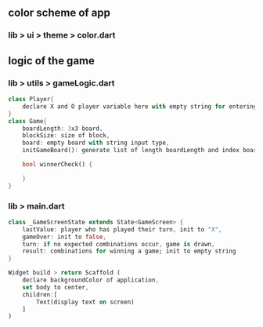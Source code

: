 ## color scheme of app

### lib > ui > theme > color.dart

## logic of the game

### lib > utils > gameLogic.dart

```dart
class Player{
    declare X and O player variable here with empty string for entering value
}
class Game{
    boardLength: 3x3 board,
    blockSize: size of block,
    board: empty board with string input type,
    initGameBoard(): generate list of length boardLength and index board with empty string,

    bool winnerCheck() {

    }
}
```

### lib > main.dart

```dart
class _GameScreenState extends State<GameScreen> {
    lastValue: player who has played their turn, init to "X",
    gameOver: init to false,
    turn: if no expected combinations occur, game is drawn,
    result: combinations for winning a game; init to empty string
}

Widget build > return Scaffold (
    declare backgroundColor of application,
    set body to center,
    children:[
        Text(display text on screen)
    ]
)
```
